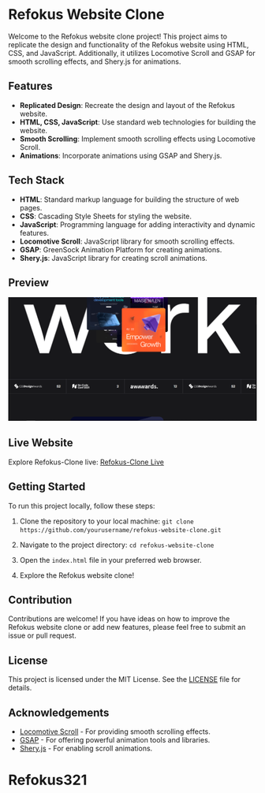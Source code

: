 # Refokus Website Clone

Welcome to the Refokus website clone project! This project aims to replicate the design and functionality of the Refokus website using HTML, CSS, and JavaScript. Additionally, it utilizes Locomotive Scroll and GSAP for smooth scrolling effects, and Shery.js for animations.

## Features

- **Replicated Design**: Recreate the design and layout of the Refokus website.
- **HTML, CSS, JavaScript**: Use standard web technologies for building the website.
- **Smooth Scrolling**: Implement smooth scrolling effects using Locomotive Scroll.
- **Animations**: Incorporate animations using GSAP and Shery.js.

## Tech Stack

- **HTML**: Standard markup language for building the structure of web pages.
- **CSS**: Cascading Style Sheets for styling the website.
- **JavaScript**: Programming language for adding interactivity and dynamic features.
- **Locomotive Scroll**: JavaScript library for smooth scrolling effects.
- **GSAP**: GreenSock Animation Platform for creating animations.
- **Shery.js**: JavaScript library for creating scroll animations.

## Preview

![Refokus Website Clone Preview](/public/preview.png)

## Live Website

Explore Refokus-Clone live: [Refokus-Clone Live](https://antra77.github.io/Refokus-Clone/)

## Getting Started

To run this project locally, follow these steps:

1. Clone the repository to your local machine:
`git clone https://github.com/yourusername/refokus-website-clone.git`


2. Navigate to the project directory:
`cd refokus-website-clone`


3. Open the `index.html` file in your preferred web browser.

4. Explore the Refokus website clone!

## Contribution

Contributions are welcome! If you have ideas on how to improve the Refokus website clone or add new features, please feel free to submit an issue or pull request.

## License

This project is licensed under the MIT License. See the [LICENSE](LICENSE) file for details.

## Acknowledgements

- [Locomotive Scroll](https://locomotivemtl.github.io/locomotive-scroll/) - For providing smooth scrolling effects.
- [GSAP](https://greensock.com/gsap/) - For offering powerful animation tools and libraries.
- [Shery.js](https://sheryjs.dev/) - For enabling scroll animations.

# Refokus321
